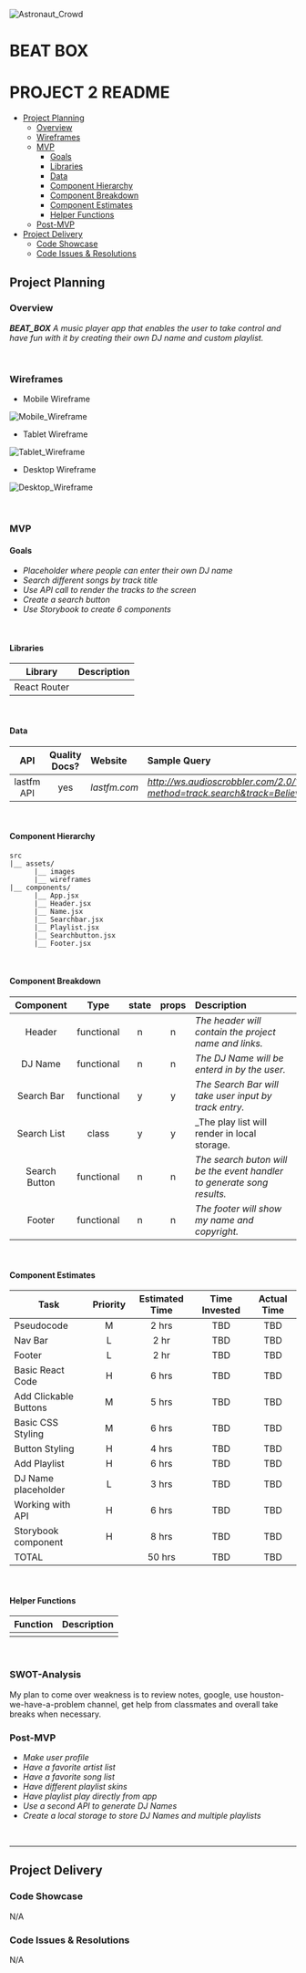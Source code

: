![Astronaut_Crowd](https://www.amny.com/wp-content/uploads/2019/12/Astronaut.jpg)


# BEAT BOX

# PROJECT 2 README <!-- omit in toc -->

- [Project Planning](#Project-Planning)
  - [Overview](#Overview)
  - [Wireframes](#Wireframes)
  - [MVP](#MVP)
    - [Goals](#Goals)
    - [Libraries](#Libraries)
    - [Data](#Data)
    - [Component Hierarchy](#Component-Hierarchy)
    - [Component Breakdown](#Component-Breakdown)
    - [Component Estimates](#Component-Estimates)
    - [Helper Functions](#Helper-Functions)
  - [Post-MVP](#Post-MVP)
- [Project Delivery](#Project-Delivery)
  - [Code Showcase](#Code-Showcase)
  - [Code Issues & Resolutions](#Code-Issues--Resolutions)

## Project Planning

### Overview

_**BEAT_BOX** A music player app that enables the user to take control and have fun with it by creating their own DJ name and custom playlist._

<br>

### Wireframes

- Mobile Wireframe

![Mobile_Wireframe](https://i.imgur.com/Joxwt4S.png)

- Tablet Wireframe

![Tablet_Wireframe](https://i.imgur.com/N61UBx2.png)

- Desktop Wireframe

![Desktop_Wireframe](https://i.imgur.com/PU6V6oK.png)



<br>

### MVP

#### Goals

- _Placeholder where people can enter their own DJ name_
- _Search different songs by track title_
- _Use API call to render the tracks to the screen_
- _Create a search button_
- _Use Storybook to create 6 components_

<br>

#### Libraries


|     Library      | Description                                |
| :--------------: | :----------------------------------------- |
|   React Router   |  |


<br>

#### Data


|    API     | Quality Docs? | Website       | Sample Query                            |
| :--------: | :-----------: | :------------ | :-------------------------------------- |
| lastfm API |      yes      | _lastfm.com_ | _http://ws.audioscrobbler.com/2.0/?method=track.search&track=Believe&api_key=9357323b21f3ac3a16289e7e62479e88&format=json_ |

<br>

#### Component Hierarchy

```
src
|__ assets/
      |__ images
      |__ wireframes
|__ components/
      |__ App.jsx
      |__ Header.jsx
      |__ Name.jsx
      |__ Searchbar.jsx
      |__ Playlist.jsx
      |__ Searchbutton.jsx
      |__ Footer.jsx
```

<br>

#### Component Breakdown


|  Component   |    Type    | state | props | Description                                                      |
| :----------: | :--------: | :---: | :---: | :--------------------------------------------------------------- |
| Header        | functional |   n   |   n   | _The header will contain the project name and links._               |
| DJ Name       | functional |   n   |   n   | _The DJ Name will be enterd in by the user._       |
| Search Bar    | functional |   y   |   y   | _The Search Bar will take user input by track entry._      |
| Search List     | class      |   y   |   y   | _The play list will render in local storage.                 |
| Search Button | functional |   n   |   n   | _The search buton will be the event handler to generate song results._ |
| Footer        | functional |   n   |   n   | _The footer will show my name and copyright._ |
 
<br>

#### Component Estimates


| Task                | Priority | Estimated Time | Time Invested | Actual Time |
| ------------------- | :------: | :------------: | :-----------: | :---------: |
| Pseudocode          |    M     |     2 hrs      |     TBD       |     TBD     |
| Nav Bar             |    L     |     2 hr       |     TBD       |     TBD     |
| Footer              |    L     |     2 hr       |     TBD       |     TBD     |
| Basic React Code    |    H     |     6 hrs      |     TBD       |     TBD     |
| Add Clickable Buttons |  M     |     5 hrs      |     TBD       |     TBD     |
| Basic CSS Styling   |    M     |     6 hrs      |     TBD       |     TBD     |
| Button Styling      |    H     |     4 hrs      |     TBD       |     TBD     |
| Add Playlist        |    H     |     6 hrs      |     TBD       |     TBD     ||
| DJ Name placeholder |    L     |     3 hrs      |     TBD       |     TBD     |
| Working with API    |    H     |     6 hrs      |     TBD       |     TBD     |
| Storybook component |    H     |     8 hrs      |     TBD       |     TBD     |
| TOTAL               |          |     50 hrs     |     TBD       |     TBD     |

<br>

#### Helper Functions


|  Function  | Description                                |
| :--------: | :----------------------------------------- |
|            |                                            |

<br>

### SWOT-Analysis

My plan to come over weakness is to review notes, google, use houston-we-have-a-problem channel, get help from classmates and overall take breaks when necessary.

### Post-MVP

- _Make user profile_
- _Have a favorite artist list_
- _Have a favorite song list_
- _Have different playlist skins_
- _Have playlist play directly from app_
- _Use a second API to generate DJ Names_
- _Create a local storage to store DJ Names and multiple playlists_



<br>

***

## Project Delivery

### Code Showcase

N/A

### Code Issues & Resolutions

N/A
